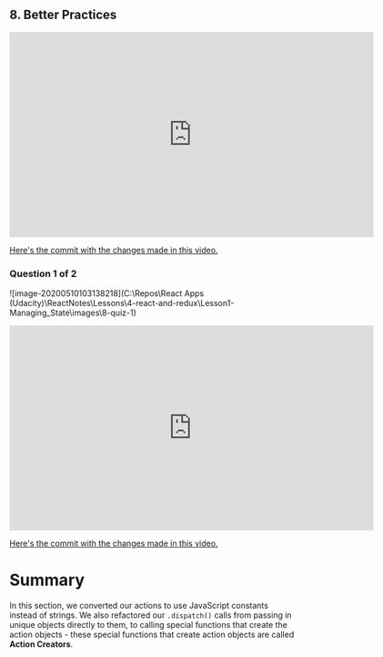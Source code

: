 ## 8. Better Practices

<iframe allowfullscreen="1" allow="accelerometer; autoplay; encrypted-media; gyroscope; picture-in-picture" title="YouTube video player" src="https://www.youtube.com/embed/BnX0BPQPuY4?showinfo=0&amp;rel=0&amp;autohide=1&amp;vq=hd720&amp;hl=en-us&amp;cc_load_policy=0&amp;enablejsapi=1&amp;origin=https%3A%2F%2Fclassroom.udacity.com&amp;widgetid=87" id="widget88" width="640" height="360" frameborder="0"></iframe>



[Here's the commit with the changes made in this video.](https://github.com/udacity/reactnd-redux-todos-goals/blob/constants/index.js)



### Question 1 of 2

![image-20200510103138218](C:\Repos\React Apps (Udacity)\ReactNotes\Lessons\4-react-and-redux\Lesson1-Managing_State\images\8-quiz-1)

<iframe allowfullscreen="1" allow="accelerometer; autoplay; encrypted-media; gyroscope; picture-in-picture" title="YouTube video player" src="https://www.youtube.com/embed/oPC21DNJwyo?showinfo=0&amp;rel=0&amp;autohide=1&amp;vq=hd720&amp;hl=en-us&amp;cc_load_policy=0&amp;enablejsapi=1&amp;origin=https%3A%2F%2Fclassroom.udacity.com&amp;widgetid=89" id="widget90" width="640" height="360" frameborder="0"></iframe>



[Here's the commit with the changes made in this video.](https://github.com/udacity/reactnd-redux-todos-goals/blob/action-creators/index.js)

# Summary

In this section, we converted our actions to use JavaScript constants instead of strings. We also refactored our `.dispatch()` calls from passing in unique objects directly to them, to calling  special functions that create the action objects - these special  functions that create action objects are called **Action Creators**.